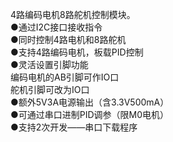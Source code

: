 4路编码电机8路舵机控制模块。  \
●通过I2C接口接收指令  
●同时控制4路电机和8路舵机  
●支持4路编码电机，板载PID控制  
●灵活设置引脚功能  
    编码电机的AB引脚可作IO口  
    舵机引脚可改为IO口  
●额外5V3A电源输出（含3.3V500mA）  
●可通过串口进制PID调参（限M0电机）  
●支持2次开发——串口下载程序
